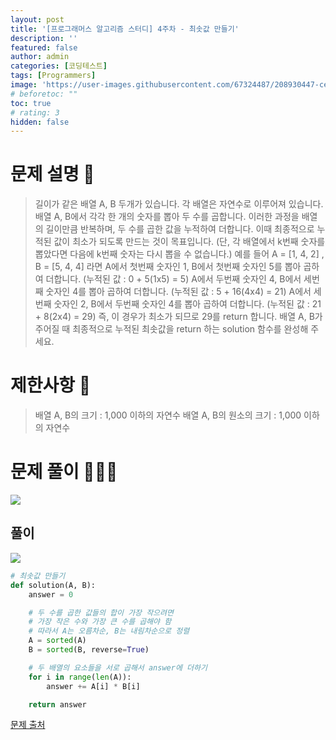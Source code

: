```yaml
---
layout: post
title: '[프로그래머스 알고리즘 스터디] 4주차 - 최솟값 만들기'
description: ''
featured: false
author: admin
categories: [코딩테스트]
tags: [Programmers]
image: 'https://user-images.githubusercontent.com/67324487/208930447-cea426fd-f0e4-484f-b54f-a8b0c4ba729c.png'
# beforetoc: ""
toc: true
# rating: 3
hidden: false
---
```


# 문제 설명 📑

> 길이가 같은 배열 A, B 두개가 있습니다. 각 배열은 자연수로 이루어져 있습니다.
> 배열 A, B에서 각각 한 개의 숫자를 뽑아 두 수를 곱합니다. 이러한 과정을 배열의 길이만큼 반복하며, 두 수를 곱한 값을 누적하여 더합니다. 이때 최종적으로 누적된 값이 최소가 되도록 만드는 것이 목표입니다. (단, 각 배열에서 k번째 숫자를 뽑았다면 다음에 k번째 숫자는 다시 뽑을 수 없습니다.)
> 예를 들어 A = [1, 4, 2] , B = [5, 4, 4] 라면
> A에서 첫번째 숫자인 1, B에서 첫번째 숫자인 5를 뽑아 곱하여 더합니다. (누적된 값 : 0 + 5(1x5) = 5)
> A에서 두번째 숫자인 4, B에서 세번째 숫자인 4를 뽑아 곱하여 더합니다. (누적된 값 : 5 + 16(4x4) = 21)
> A에서 세번째 숫자인 2, B에서 두번째 숫자인 4를 뽑아 곱하여 더합니다. (누적된 값 : 21 + 8(2x4) = 29)
> 즉, 이 경우가 최소가 되므로 29를 return 합니다.
> 배열 A, B가 주어질 때 최종적으로 누적된 최솟값을 return 하는 solution 함수를 완성해 주세요.

# 제한사항 🚫

> 배열 A, B의 크기 : 1,000 이하의 자연수
> 배열 A, B의 원소의 크기 : 1,000 이하의 자연수

# 문제 풀이 👩🏻‍💻

![](https://velog.velcdn.com/images/carmine/post/e156ba30-3157-4afb-9568-8d9256366fec/image.png)

## 풀이

![](https://velog.velcdn.com/images/carmine/post/4009e777-e91a-4b1f-b99b-5d98b5c12b58/image.png)

```python
# 최솟값 만들기
def solution(A, B):
    answer = 0

    # 두 수를 곱한 값들의 합이 가장 작으려면
    # 가장 작은 수와 가장 큰 수를 곱해야 함
    # 따라서 A는 오름차순, B는 내림차순으로 정렬
    A = sorted(A)
    B = sorted(B, reverse=True)

    # 두 배열의 요소들을 서로 곱해서 answer에 더하기
    for i in range(len(A)):
        answer += A[i] * B[i]

    return answer
```

[문제 출처](https://programmers.co.kr/learn/challenges)

